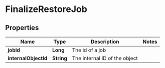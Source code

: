 

# FinalizeRestoreJob


## Properties

Name | Type | Description | Notes
------------ | ------------- | ------------- | -------------
**jobId** | **Long** | The id of a job | 
**internalObjectId** | **String** | The internal ID of the object | 



